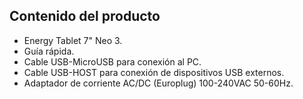 ## Contenido del producto
* Energy Tablet 7" Neo 3. 
* Guía rápida.
* Cable USB-MicroUSB para conexión al PC.
* Cable USB-HOST para conexión de dispositivos USB externos.
* Adaptador de corriente AC/DC (Europlug) 100-240VAC 50-60Hz.
